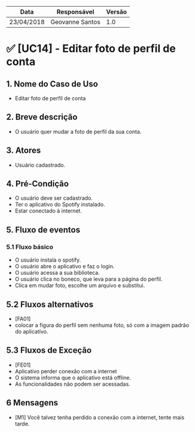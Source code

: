 Data | Responsável | Versão|
--------- | ------| --------|
23/04/2018 | Geovanne Santos |   1.0   |

# ✅ [UC14] - Editar foto de perfil de conta

## 1. Nome do Caso de Uso
- Editar foto de perfil de conta

## 2.  Breve descrição
- O usuário quer mudar a foto de perfil da sua conta.

## 3.  Atores
- Usuário cadastrado.

## 4.  Pré-Condição
- O usuário deve ser cadastrado.
- Ter o aplicativo do Spotify instalado.
- Estar conectado à internet.

## 5.  Fluxo de eventos

### 5.1 Fluxo básico

- O usuário instala o spotify.
- O usuário abre o aplicativo e faz o login.
- O usuário acessa a sua biblioteca.
- O usuário clica no boneco, que leva para a página do perfil.
- Clica em mudar foto, escolhe um arquivo e substitui.

## 5.2 Fluxos alternativos
- [FA01]
- colocar a figura do perfil sem nenhuma foto, só com a imagem padrão do aplicativo.

## 5.3 Fluxos de Exceção
- [FE01]
- Aplicativo perder conexão com a internet
- O sistema informa que o aplicativo está offline.
- As funcionalidades não podem ser acessadas.

## 6 Mensagens
- [M1] Você talvez tenha perdido a conexão com a internet, tente mais tarde.
